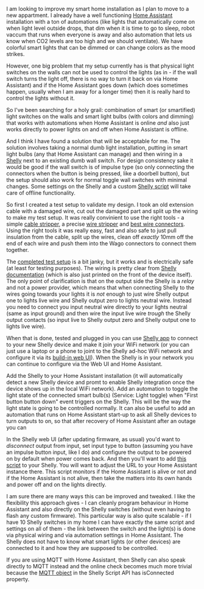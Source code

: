 <!--
.. title: Smart Shelly with Home Assistant
.. slug: smart-shelly-with-ha
.. date: 2023-04-13 11:30:50 UTC
.. tags: hardware,Debian-planet,Ubuntu.lv-planet,debian
.. category: 
.. link: 
.. description: 
.. type: text
-->

I am looking to improve my smart home installation as I plan to move to a new appartment. I already 
have a well functioning [Home Assistant](https://www.home-assistant.io/) installation with a ton of
automations (like lights that automatically come on when light level outside drops, that dim when 
it is time to go to sleep, robot vaccum that runs when everyone is away and also automation that lets
us know when CO2 levels are too high and we should ventilate). We have colorful smart lights that can
be dimmed or can change colors as the mood strikes.

However, one big problem that my setup
currently has is that physical light switches on the walls can not be used to control the lights (as 
in - if the wall switch turns the light off, there is no way to turn it back on via Home Assistant)
and if the Home Assistant goes down (which does sometimes happen, usually when I am away for a longer 
time) then it is really hard to control the lights without it.

So I've been searching for a holy grail: combination of smart (or smartified) light switches on the walls
and smart light bulbs (with colors and dimming) that works with automations when Home Assistant is online
*and* also just works directly to power lights on and off when Home Assistant is offline.

And I think I have found a solution that will be acceptable for me. The solution involves taking a normal
dumb light installation, putting in smart light bulbs (any that Home Assistant can manage) and then wiring
in a [Shelly](https://www.shelly.cloud/en-de/products/product-overview/shelly-plus-1) next to an existing
dumb wall switch. For design consistency sake it would be good if the wall switch is of impulse type (so only
connecting the connectors when the button is being pressed, like a doorbell button), but the setup should also
work for normal toggle wall switches with minimal changes. Some settings on the Shelly and a custom 
[Shelly script](https://shelly-api-docs.shelly.cloud/gen2/Scripts/Tutorial) will take care of offline functionality.

So first I created a test setup to validate my design. I took an old extension cable with a damaged wire, cut 
out the damaged part and split up the wiring to make my test setup. It was really convinient to use the right
tools - a simple [cable stripper](https://www.amazon.de/-/en/dp/B0017MRD7I), a 
precise [wire stripper](https://www.amazon.de/-/en/dp/B002BDNL4Q) and 
[best wire connectors](https://www.amazon.de/-/en/dp/B00JB3U9CG). Using the right tools it was really easy, fast
and also safe to just pull insulation from the cable, split up the wires, clean off *exactly* 10mm off the end 
of each wire and push them into the Wago connectors to connect them together.

The [completed test setup](shelly_test.jpg) is a bit janky, but it works and is electrically safe (at least 
for testing purposes). The wiring is pretty clear from [Shelly documentation](https://kb.shelly.cloud/knowledge-base/shelly-plus-1) (which is also just printed on the 
front of the device itself). The only point of clarification is that on the output side the Shelly is a *relay*
and not a power provider, which means that when connecting Shelly to the wires going towards your lights it is 
*not* enough to just wire Shelly output one to lights live wire and Shelly output zero to lights neutral wire.
Instead you need to connect you input neutral wire directly to your lights neutral (same as input ground) and
then wire the input live wire *trough* the Shelly output contacts (so input live to Shelly output zero and Shelly
output one to lights live wire).

When that is done, tested and plugged in you can use [Shelly app](https://www.shelly.cloud/en-de/shelly-smart-control)
to connect to your new Shelly device and make it join your WiFi network (or you can just use a laptop or a phone 
to joint to the Shelly ad-hoc WiFi network and configure it via its [build-in web UI](https://kb.shelly.cloud/knowledge-base/shelly-plus-1-web-interface-guide)). When the Shelly is in your network you can continue to configure via
the Web UI and Home Assistant.

Add the Shelly to your Home Assistant installation (it will automatically detect a new Shelly device and promt to
enable Shelly integration once the device shows up in the local WiFi network). Add an automation to toggle the light
state of the connected smart bulb(s) (Service: Light toggle) when "First button button down" event triggers on 
the Shelly. This will be the way the light state is going to be controlled normally. It can also be useful to add an 
automation that runs on Home Assistant start-up to ask all Shelly devices to turn outputs to on, so that after 
recovery of Home Assistant after an outage you can 

In the Shelly web UI (after updating firmware, as usual) you'd want to *disconnect* output from input, set input 
type to button (assuming you have an impulse button input, like I do) and configure the output to be powered on
by default when power comes back. And then you'll want to add [this script](https://gist.github.com/aigarius/4d89a025fa72e0e890efe6736b7670ca) to your Shelly. You will want to adjust the URL to your Home Assistant instance there. This
script monitors if the Home Assistant is alive or not and if the Home Assistant is not alive, then take the matters
into its own hands and power off and on the lights directly.

I am sure there are many ways this can be improved and tweaked. I like the flexibility this approach gives - I can
cleanly program behaviour in Home Assistant and also directly on the Shelly switches (without even having to flash
any custom firmware). This particular way is also quite scalable - if I have 10 Shelly switches in my home I can have
exactly the same script and settings on all of them - the link between the switch and the light(s) is done via 
physical wiring and via automation settings in Home Assistant. The Shelly does not have to know what smart lights (or
other devices) are connected to it and how they are supposed to be controlled.

If you are using MQTT with Home Assistant, then Shelly can also speak directly to MQTT instead and the online check
becomes much more trivial because the [MQTT object](https://shelly-api-docs.shelly.cloud/gen2/Scripts/ShellyScriptLanguageFeatures#mqtt-support)
in the Shelly Script API has isConnected property.
